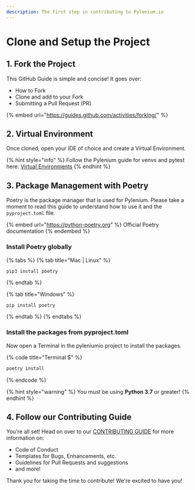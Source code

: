 ```yaml
---
description: The first step in contributing to Pylenium.io
---
```


# Clone and Setup the Project

## 1. Fork the Project

This GitHub Guide is simple and concise! It goes over:

* How to Fork
* Clone and add to your Fork
* Submitting a Pull Request (PR)

{% embed url="https://guides.github.com/activities/forking/" %}

## 2. Virtual Environment

Once cloned, open your IDE of choice and create a Virtual Environment.

{% hint style="info" %}
Follow the Pylenium guide for venvs and pytest here: [Virtual Environments](../getting-started/virtual-environments.md)
{% endhint %}

## 3. Package Management with Poetry

Poetry is the package manager that is used for Pylenium. Please take a moment to read this guide to understand how to use it and the `pyproject.toml` file.

{% embed url="https://python-poetry.org" %}
Official Poetry documentation
{% endembed %}

### Install Poetry globally

{% tabs %}
{% tab title="Mac | Linux" %}
```
pip3 install poetry
```
{% endtab %}

{% tab title="Windows" %}
```bash
pip install poetry
```
{% endtab %}
{% endtabs %}

### Install the packages from pyproject.toml

Now open a Terminal in the pyleniumio project to install the packages.

{% code title="Terminal $" %}
```bash
poetry install
```
{% endcode %}

{% hint style="warning" %}
You must be using **Python 3.7** or greater!
{% endhint %}

## 4. Follow our Contributing Guide

You're all set! Head on over to our [CONTRIBUTING GUIDE](https://github.com/ElSnoMan/pyleniumio/tree/d887dd0028538e9416fe3fe284a75ab30a2dc744/CONTRIBUTING.md) for more information on:

* Code of Conduct
* Templates for Bugs, Enhancements, etc.
* Guidelines for Pull Requests and suggestions
* and more!

Thank you for taking the time to contribute! We're excited to have you!
